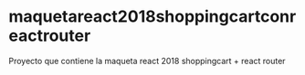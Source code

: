 # maquetareact2018shoppingcartconreactrouter
Proyecto que contiene la maqueta react 2018 shoppingcart + react router
